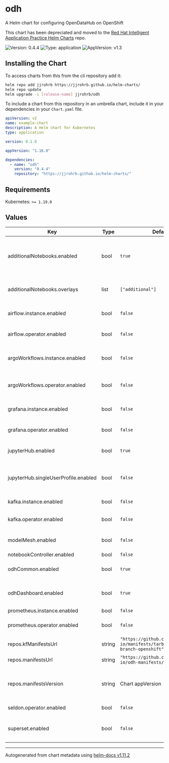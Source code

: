 # odh

A Helm chart for configuring OpenDataHub on OpenShift

This chart has been depreciated and moved to the [Red Hat Intelligent Application Practice Helm Charts](https://github.com/rh-intelligent-application-practice/helm-charts/tree/main/charts/odh) repo.

![Version: 0.4.4](https://img.shields.io/badge/Version-0.4.4-informational?style=flat-square) ![Type: application](https://img.shields.io/badge/Type-application-informational?style=flat-square) ![AppVersion: v1.3](https://img.shields.io/badge/AppVersion-v1.3-informational?style=flat-square)

## Installing the Chart

To access charts from this from the cli repository add it:

```sh
helm repo add jjrohrb https://jjrohrb.github.io/helm-charts/
helm repo update
helm upgrade -i [release-name] jjrohrb/odh
```

To include a chart from this repository in an umbrella chart, include it in your dependencies in your `Chart.yaml` file.

```yaml
apiVersion: v2
name: example-chart
description: A Helm chart for Kubernetes
type: application

version: 0.1.0

appVersion: "1.16.0"

dependencies:
  - name: "odh"
    version: "0.4.4"
    repository: "https://jjrohrb.github.io/helm-charts/"
```

## Requirements

Kubernetes: `>= 1.19.0`

## Values

| Key | Type | Default | Description |
|-----|------|---------|-------------|
| additionalNotebooks.enabled | bool | `true` | Enable the install of additional Jupyter Notebook images via overlays |
| additionalNotebooks.overlays | list | `["additional"]` | Notebook overlays to include in the deployment |
| airflow.instance.enabled | bool | `false` | Enable install of the Airflow instance |
| airflow.operator.enabled | bool | `false` | Enable install of the Airflow Operator |
| argoWorkflows.instance.enabled | bool | `false` | Enable install of the Argo Workflows instance |
| argoWorkflows.operator.enabled | bool | `false` | Enable install of the Argo Workflows Operator |
| grafana.instance.enabled | bool | `false` | Enable install of a Grafana instance |
| grafana.operator.enabled | bool | `false` | Enable install of the Grafana Operator |
| jupyterHub.enabled | bool | `true` | Enable the install of a JupyterHub instance |
| jupyterHub.singleUserProfile.enabled | bool | `false` | Enable the configuration of a singleUserProfile for JupyterHub |
| kafka.instance.enabled | bool | `false` | Enable install of a Kafka instance |
| kafka.operator.enabled | bool | `false` | Enable install of the Strimzi Kafka Operator |
| modelMesh.enabled | bool | `false` | Enable install of the Model Mesh instnace |
| notebookController.enabled | bool | `false` |  |
| odhCommon.enabled | bool | `true` | Enable install of ODH Common resources |
| odhDashboard.enabled | bool | `true` | Enable install of the ODH Dashboard instance |
| prometheus.instance.enabled | bool | `false` |  |
| prometheus.operator.enabled | bool | `false` | Enable install of the Prometheus Operator |
| repos.kfManifestsUrl | string | `"https://github.com/opendatahub-io/manifests/tarball/v1.5-branch-openshift"` | KubeFlow manifest URL |
| repos.manifestsUrl | string | `"https://github.com/opendatahub-io/odh-manifests/tarball/"` | ODH Manifests URL base |
| repos.manifestsVersion | string | Chart appVersion | Used to overwrite teh manifestsURL version from the chart appVersion |
| seldon.operator.enabled | bool | `false` | Enable install of Seldon Operator |
| superset.enabled | bool | `false` | Enable install of Apache Superset instance |

----------------------------------------------
Autogenerated from chart metadata using [helm-docs v1.11.2](https://github.com/norwoodj/helm-docs/releases/v1.11.2)
